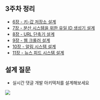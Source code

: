 ## 3주차 정리
- [6장 - 키-값 저장소 설계](https://awake-frost-048.notion.site/6-ac17b13bd2bf457f96195cabba6b1060)
- [7장 - 분산 시스템을 위한 유일 ID 생성기 설계](https://awake-frost-048.notion.site/7-ID-aad0c9336f24420cb3be90910fb27881)
- [8장 - URL 단축기 설계](https://awake-frost-048.notion.site/8-URL-9fd6cc37cce148c6a7ef84d4699fbef7)
- [9장 - 웹 크롤러 설계](https://awake-frost-048.notion.site/9-14d4c221909546a0a1ecb621bc98918a)
- [10장 - 알림 시스템 설계](https://awake-frost-048.notion.site/10-036086bdb580484186bfe06fbd3e8f93)
- [11장 - 뉴스 피드 시스템 설계](https://awake-frost-048.notion.site/11-902669ce8c3f4783b4b4985350da2562)

## 설계 질문
- 실시간 댓글 개발 아키텍처를 설계해보세요 
<img src="https://tech.kakao.com/wp-content/uploads/2020/07/live-comment-mosaic.gif"/>

